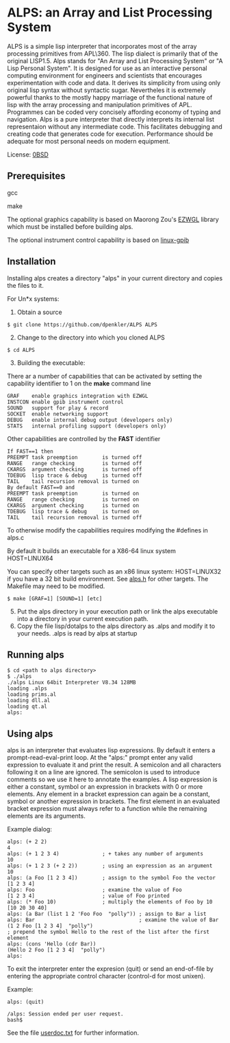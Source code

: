 # ALPS: an Array and List Processing System

ALPS is a simple lisp interpreter that incorporates most of the array
processing primitives from APL\360. The lisp dialect is primarily that
of the original LISP1.5. Alps stands for "An Array and List Processing
System" or "A Lisp Personal System". It is designed for use as an
interactive personal computing environment for engineers and
scientists that encourages experimentation with code and data. It
derives its simplicity from using only original lisp syntax without
syntactic sugar. Nevertheles it is extremely powerful thanks to the
mostly happy marriage of the functional nature of lisp with the array
processing and manipulation primitives of APL. Programmes can be coded
very concisely affording economy of typing and navigation. Alps is a
pure interpreter that directly interprets its internal list
representaion without any intermediate code. This facilitates
debugging and creating code that generates code for
execution. Performance should be adequate for most personal needs on
modern equipment.

License: [0BSD](LICENSE)


## Prerequisites

gcc

make

The optional graphics capability is based on Maorong Zou's
[EZWGL](https://github.com/dpenkler/EZWGL) library which must be
installed before building alps.

The optional instrument control capability is based on
[linux-gpib](https://sourceforge.net/projects/linux-gpib/files/latest/download) 
## Installation

Installing alps creates a directory "alps" in your current directory
and copies the files to it.

For Un*x systems:
1) Obtain a source
```
$ git clone https://github.com/dpenkler/ALPS ALPS
```
2) Change to the directory into which you cloned ALPS
```
$ cd ALPS
```
3) Building the executable:

There ar a number of capabilities that can be activated by setting the capability identifier to 1 on the  **make** command line
```
GRAF    enable graphics integration with EZWGL
INSTCON enable gpib instrument control
SOUND   support for play & record 
SOCKET  enable networking support
DEBUG   enable internal debug output (developers only)
STATS   internal profiling support (developers only)
```
Other capabilities are controlled by the **FAST** identifier
```
If FAST==1 then
PREEMPT task preemption        is turned off
RANGE   range checking         is turned off
CKARGS  argument checking      is turned off
TDEBUG  lisp trace & debug     is turned off
TAIL    tail recursion removal is turned on
By default FAST==0 and
PREEMPT task preemption        is turned on
RANGE   range checking         is turned on
CKARGS  argument checking      is turned on
TDEBUG  lisp trace & debug     is turned on
TAIL    tail recursion removal is turned off
```
To otherwise modify the capabilities requires modifying the #defines in alps.c

By default it builds an executable for a X86-64 linux system HOST=LINUX64

You can specify other targets such as an x86 linux system: HOST=LINUX32 if you have a 32 bit build environment.
See [alps.h](src/alps.h) for other targets. The Makefile may need to be modified.
```
$ make [GRAF=1] [SOUND=1] [etc]
```
5) Put the alps directory in your execution path or link the
alps executable into a directory in your current execution path.
6) Copy the file lisp/dotalps to the alps directory as .alps and modify
it to your needs. .alps is read by alps at startup

## Running alps

```
$ cd <path to alps directory>
$ ./alps
./alps Linux 64bit Interpreter V8.34 128MB
loading .alps
loading prims.al
loading dll.al
loading qt.al
alps: 

```

## Using alps
alps is an interpreter that evaluates lisp expressions. By default it
enters a prompt-read-eval-print loop. At the "alps:" prompt enter any
valid expression to evaluate it and print the result.  A semicolon and
all characters following it on a line are ignored. The semicolon is
used to introduce comments so we use it here to annotate the examples.
A lisp expression is either a constant, symbol or an expression in
brackets with 0 or more elements. Any element in a bracket expression
can again be a constant, symbol or another expression in brackets.
The first element in an evaluated bracket expression must always refer
to a function while the remaining elements are its arguments.

Example dialog:

```
alps: (+ 2 2)
4
alps: (+ 1 2 3 4)              ; + takes any number of arguments
10
alps: (+ 1 2 3 (+ 2 2))        ; using an expression as an argument
10
alps: (a Foo [1 2 3 4])        ; assign to the symbol Foo the vector [1 2 3 4]
alps: Foo                      ; examine the value of Foo
[1 2 3 4]                      ; value of Foo printed
alps: (* Foo 10)               ; multiply the elements of Foo by 10
[10 20 30 40]
alps: (a Bar (list 1 2 'Foo Foo  "polly")) ; assign to Bar a list 
alps: Bar                                  ; examine the value of Bar
(1 2 Foo [1 2 3 4]  "polly")
; prepend the symbol Hello to the rest of the list after the first element  
alps: (cons 'Hello (cdr Bar))  
(Hello 2 Foo [1 2 3 4]  "polly")
alps:
```
To exit the interpreter enter the expresion (quit) or send an end-of-file
by entering the appropriate control character (control-d for most unixen).

Example:
```
alps: (quit)

/alps: Session ended per user request.
bash$ 
```

See the file [userdoc.txt](doc/userdoc.txt) for further information.

